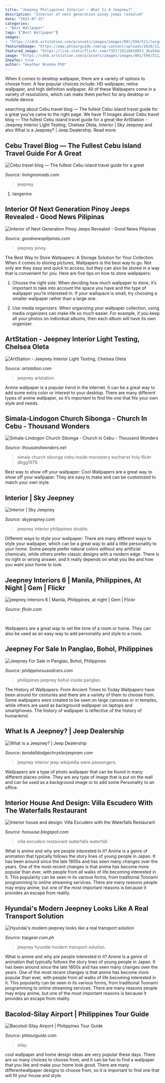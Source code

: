 ```yaml
---
title: "Jeepney Philippines Interior ~ What Is A Jeepney?"
description: "Interior of next generation pinoy jeeps revealed"
date: "2022-07-15"
categories:
- "Best Wallpaper"
tags: ["Best Wallpaper"]
images:
- "https://cdnb.artstation.com/p/assets/images/images/001/594/511/large/chelsea-oleta-jeep-noon2.jpg?1449158418"
featuredImage: "https://www.phtourguide.com/wp-content/uploads/2010/11/Bacolod-Silay-Airport-Building.jpg"
featured_image: "https://live.staticflickr.com/7357/10118910953_3ba54de574_b.jpg"
image: "https://cdnb.artstation.com/p/assets/images/images/001/594/511/large/chelsea-oleta-jeep-noon2.jpg?1449158418"
ShowToc: true
author: "Heather Brekke PhD"
---
```



When it comes to desktop wallpaper, there are a variety of options to choose from. A few popular choices include: HD wallpaper, retina wallpaper, and high definition wallpaper. All of these Wallpapers come in a variety of resolutions, which can make them perfect for any desktop or mobile device. 

	

		
searching about Cebu travel blog — The fullest Cebu island travel guide for a great you've came to the right page. We have 11 Images about Cebu travel blog — The fullest Cebu island travel guide for a great like ArtStation - Jeepney Interior Light Testing, Chelsea Oleta, Interior | Sky Jeepney and also What is a Jeepney? | Jeep Dealership. Read more:
		
    
## Cebu Travel Blog — The Fullest Cebu Island Travel Guide For A Great

<img loading=lazy src="https://livingnomads.com/wp-content/uploads/2019/05/12/inside-jeepney-group-632x420.jpg" onerror="this.onerror=null;this.src='https://tse2.mm.bing.net/th?id=OIP.J1Lw70ueOgqGBNauKqAdAAHaE7&amp;pid=15.1';" alt="Cebu travel blog — The fullest Cebu island travel guide for a great">

_Source: livingnomads.com_

>jeepney. 

	

1. tangerine 

    
## Interior Of Next Generation Pinoy Jeeps Revealed - Good News Pilipinas

<img loading=lazy src="https://www.goodnewspilipinas.com/wp-content/uploads/2018/01/jeepney2-1068x378.jpg" onerror="this.onerror=null;this.src='https://tse3.mm.bing.net/th?id=OIP.rMRFwKQq40XX5dYH-eXBPQHaCn&amp;pid=15.1';" alt="Interior of Next Generation Pinoy Jeeps Revealed - Good News Pilipinas">

_Source: goodnewspilipinas.com_

>jeepney pinoy. 

	

The Best Way to Store Wallpapers: A Storage Solution for Your Collection
When it comes to storing pictures, Wallpapers is the best way to go. Not only are they easy and quick to access, but they can also be stored in a way that is convenient for you. Here are five tips on how to store wallpapers:
1) Choose the right size: When deciding how much wallpaper to store, it’s important to take into account the space you have and the type of wallpaper you’re interested in. If your wallspace is small, try choosing a smaller wallpaper rather than a large one.

2) Use media organizers: When organizing your wallpaper collection, using media organizers can make life so much easier. For example, if you keep all your photos on individual albums, then each album will have its own organizer.

    
## ArtStation - Jeepney Interior Light Testing, Chelsea Oleta

<img loading=lazy src="https://cdnb.artstation.com/p/assets/images/images/001/594/511/large/chelsea-oleta-jeep-noon2.jpg?1449158418" onerror="this.onerror=null;this.src='https://tse4.mm.bing.net/th?id=OIP.DopHF7HTBZ1oKXc5nqae7QHaEK&amp;pid=15.1';" alt="ArtStation - Jeepney Interior Light Testing, Chelsea Oleta">

_Source: artstation.com_

>jeepney artstation. 

	

Anime wallpaper is a popular trend in the internet. It can be a great way to add some extra color or interest to your desktop. There are many different types of anime wallpaper, so it’s important to find the one that fits your own style and needs.

    
## Simala-Lindogon Church Sibonga - Church In Cebu - Thousand Wonders

<img loading=lazy src="http://static.thousandwonders.net/Simala-Lindogon.Church.Sibonga.640.4763.jpg" onerror="this.onerror=null;this.src='https://tse2.mm.bing.net/th?id=OIP.nK4YCGkvv2eKXayilKBeNQHaEo&amp;pid=15.1';" alt="Simala-Lindogon Church Sibonga - Church in Cebu - Thousand Wonders">

_Source: thousandwonders.net_

>simala church sibonga cebu inside monastery eucharist holy flickr dbgg1979. 

	

Best way to show off your wallpaper:
Cool Wallpapers are a great way to show off your wallpaper. They are easy to make and can be customized to match your own style.

    
## Interior | Sky Jeepney

<img loading=lazy src="http://www.skyjeepney.com/wp-content/uploads/2015/09/02.jpg" onerror="this.onerror=null;this.src='https://tse3.mm.bing.net/th?id=OIP.jbqCNGLoQaWZn6plHRyqtAHaE8&amp;pid=15.1';" alt="Interior | Sky Jeepney">

_Source: skyjeepney.com_

>jeepney interior philippines double. 

	

Different ways to style your wallpaper:
There are many different ways to style your wallpaper, which can be a great way to add a little personality to your home. Some people prefer natural colors without any artificial chemicals, while others prefer classic designs with a modern edge. There is no right or wrong answer, and it really depends on what you like and how you want your home to look.

    
## Jeepney Interiors 6 | Manila, Philippines, At Night | Gem | Flickr

<img loading=lazy src="https://live.staticflickr.com/7357/10118910953_3ba54de574_b.jpg" onerror="this.onerror=null;this.src='https://tse3.mm.bing.net/th?id=OIP.Xg_P3I4FJFuO8DAXmCZAVwHaE6&amp;pid=15.1';" alt="jeepney interiors 6 | Manila, Philippines, at night | Gem | Flickr">

_Source: flickr.com_

>. 

	

Wallpapers are a great way to set the tone of a room or home. They can also be used as an easy way to add personality and style to a room.

    
## Jeepney For Sale In Panglao, Bohol, Philippines

<img loading=lazy src="http://www.philippinesusedcars.com/wp-content/uploads/2015/07/42512-500x333.jpg" onerror="this.onerror=null;this.src='https://tse2.mm.bing.net/th?id=OIP.dYBPx2VdFsi92FIXUJcfYAHaE7&amp;pid=15.1';" alt="Jeepney For Sale in Panglao, Bohol, Philippines">

_Source: philippinesusedcars.com_

>philippines jeepney bohol inside panglao. 

	

The History of Wallpapers: From Ancient Times to Today
Wallpapers have been around for centuries and there are a variety of them to choose from. Some wallpapers were created to be seen on large canvases or in temples, while others are used as background wallpaper on laptops and smartphones. The history of wallpaper is reflective of the history of humankind.

    
## What Is A Jeepney? | Jeep Dealership

<img loading=lazy src="http://www.wikimotiveblogs.com/kendalljeepblog/wp-content/uploads/sites/89/2015/03/Jeepney_Interior-225x300.jpg" onerror="this.onerror=null;this.src='https://tse3.mm.bing.net/th?id=OIP.4ZrORQTIpexTU__pS3p1bgAAAA&amp;pid=15.1';" alt="What is a Jeepney? | Jeep Dealership">

_Source: kendalldodgechryslerjeepram.com_

>jeepney interior jeep wikipedia were passengers. 

	



Wallpapers are a type of photo wallpaper that can be found in many different places online. They are any type of image that is put on the wall and can be used as a background image or to add some Personality to an office.

    
## Interior House And Design: Villa Escudero With The Waterfalls Restaurant

<img loading=lazy src="http://cdn.home-designing.com/wp-content/uploads/2012/01/Villa-Escudero-Waterfall-Restaurant.jpg" onerror="this.onerror=null;this.src='https://tse3.mm.bing.net/th?id=OIP.xSsC70OF6vauPpB9rJW85AHaFj&amp;pid=15.1';" alt="Interior house and design: Villa Escudero with the Waterfalls Restaurant">

_Source: hoouuse.blogspot.com_

>villa escudero restaurant waterfalls waterfall. 

	

What is anime and why are people interested in it?
Anime is a genre of animation that typically follows the story lines of young people in Japan. It has been around since the late 1800s and has seen many changes over the years. One of the most recent changes is that anime has become more popular than ever, with people from all walks of life becoming interested in it. This popularity can be seen in its various forms, from traditional Toonami programming to online streaming services. There are many reasons people may enjoy anime, but one of the most important reasons is because it provides an escape from reality.

    
## Hyundai&#039;s Modern Jeepney Looks Like A Real Transport Solution

<img loading=lazy src="https://images.summitmedia-digital.com/topgear/images/2018/10/16/hyundai-modern-jeepney-2-1539672608.jpg" onerror="this.onerror=null;this.src='https://tse2.mm.bing.net/th?id=OIP.5d8MvuEZTSF_gTPcP8PglAHaEK&amp;pid=15.1';" alt="Hyundai&#039;s modern jeepney looks like a real transport solution">

_Source: topgear.com.ph_

>jeepney hyundai modern transport solution. 

	

What is anime and why are people interested in it?
Anime is a genre of animation that typically follows the story lines of young people in Japan. It has been around since the late 1800s and has seen many changes over the years. One of the most recent changes is that anime has become more popular than ever, with people from all walks of life becoming interested in it. This popularity can be seen in its various forms, from traditional Toonami programming to online streaming services. There are many reasons people may enjoy anime, but one of the most important reasons is because it provides an escape from reality.

    
## Bacolod-Silay Airport | Philippines Tour Guide

<img loading=lazy src="https://www.phtourguide.com/wp-content/uploads/2010/11/Bacolod-Silay-Airport-Building.jpg" onerror="this.onerror=null;this.src='https://tse1.mm.bing.net/th?id=OIP.QavgOIGKHwpDcs_NPPahkwHaE6&amp;pid=15.1';" alt="Bacolod-Silay Airport | Philippines Tour Guide">

_Source: phtourguide.com_

>silay. 

	

cool wallpaper and home design ideas are very popular these days. There are so many choices to choose from, and it can be fun to find a wallpaper that you like and make your home look good. There are many differentwallpaper designs to choose from, so it is important to find one that will fit your house and style.

